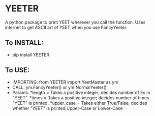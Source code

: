 # YEETER

A python package to print YEET wherever you call the function.
Uses internet to get ASCII art of YEET when you use FancyYeeter.

## To INSTALL:
- pip install YEETER

## To USE:
- IMPORTING: from YEETER import YeetMaster as ym
- CALL: ym.FancyYeeter() or ym.NormalYeeter()
- Params:
    *length = Takes a positive integer; decides number of Es in "YEET".
    *times = Takes a positive integer; decides number of times "YEET" is printed.
    *upper_case = Takes either True/False; decides whether "YEET" is printed Upper-Case or Lower-Case
        
